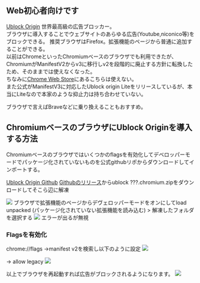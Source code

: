 <!-- Title:"広告ブロッカーでもう二度と広告を見ない"  
     Tags:"Internet,free"
     Date:"2025-07-27"
-->

## Web初心者向けです
[Ublock Origin](https://ublockorigin.com/jp) 世界最高級の広告ブロッカー。  
ブラウザに導入することでウェブサイトのあらゆる広告(Youtube,niconico等)をブロックできる。
推奨ブラウザはFirefox。拡張機能のページから普通に追加することができる。  
以前はChromeといったChromiumベースのブラウザでも利用できたが、ChromiumがManifestV2からv3に移行しv2を段階的に廃止する方針に転換したため、そのままでは使えなくなった。  
ちなみに[Chrome Web Store](https://chromewebstore.google.com/detail/ublock-origin/cjpalhdlnbpafiamejdnhcphjbkeiagm?hl=ja)にあるこちらは使えない。  
また公式がManifestV3に対応したUblock origin Liteをリリースしているが、本当にLiteなので本家のような抑止力は持ち合わせていない。

ブラウザで言えばBraveなどに乗り換えることもおすすめ。

## ChromiumベースのブラウザにUblock Originを導入する方法
Chromiumベースのブラウザではいくつかのflagsを有効化してデベロッパーモードでパッケージ化されていないものを公式githubリポからダウンロードしてインポートする。

[Ublock Origin Github](https://github.com/gorhill/uBlock)
[Githubのリリース](https://github.com/gorhill/uBlock/releases/)からublock ???.chromium.zipをダウンロードしてそこら辺に解凍

![](https://i.imgur.com/m268Gvt.png)
ブラウザで拡張機能のページからデヴェロッパーモードをオンにしてload unpacked (パッケージ化されていない拡張機能を読み込む) > 解凍したフォルダを選択する
![](https://i.imgur.com/0GRxGgq.png)
エラーが出るが無視

### Flagsを有効化

chrome://flags →manifest v2を検索し以下のように設定
![](https://i.imgur.com/umdiWBm.png)

→ allow legacy
![](https://i.imgur.com/LoIQbDG.png)

以上でブラウザを再起動すれば広告がブロックされるようになります。
![](https://i.imgur.com/YoEPnku.png)
